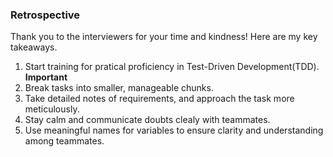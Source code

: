 ### Retrospective 
Thank you to the interviewers for your time and kindness! Here are my key takeaways.

1. Start training for pratical proficiency in Test-Driven Development(TDD). **Important**
2. Break tasks into smaller, manageable chunks.
3. Take detailed notes of requirements, and approach the task more meticulously.
4. Stay calm and communicate doubts clealy with teammates.
5. Use meaningful names for variables to ensure clarity and understanding among teammates.